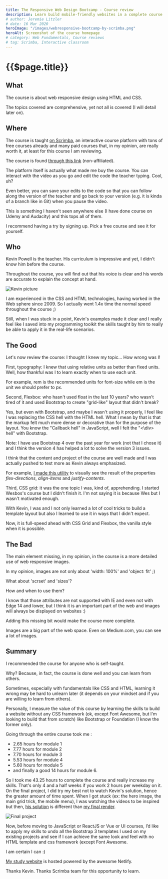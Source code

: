 ```yaml
---
title: The Responsive Web Design Bootcamp - Course review
description: Learn build mobile-friendly websites in a complete course using an interactive classroom.
# author: Jeremie Litzler
# date: 16 Mar 2020
heroImage: "/images/webresponsive-bootcamp-by-scrimba.png"
heroAlt: Screenshot of the course homepage
# category: Web Fundamentals, Course reviews
# tag: Scrimba, Interactive classroom
---
```


<!-- markdownlint-disable -->

# {{$page.title}}

## What

The course is about web responsive design using HTML and CSS.

The topics covered are comprehensive, yet not all is covered (I will detail later on).

## Where

The course is taught [on Scrimba](https://scrimba.com/), an interactive course platform with tons of free courses already and many paid courses that, in my opinion, are really worth it, at least for this course I am reviewing.

The course is found [through this link](https://scrimba.com/learn/responsive) (non-affiliated).

The platform itself is actually what made me buy the course. You can interact with the video as you go and edit the code the teacher typing. Cool, uh?

Even better, you can save your edits to the code so that you can follow along the version of the teacher and go back to your version (e.g. it is kinda of a branch like in Git) when you pause the video.

This is something I haven't seen anywhere else (I have done course on Udemy and Audacity) and this tops all of them.

I recommend having a try by signing up. Pick a free course and see it for yourself.

## Who

Kevin Powell is the teacher. His curriculum is impressive and yet, I didn't know him before the course.

Throughout the course, you will find out that his voice is clear and his words are accurate to explain the concept at hand.

![Kevin picture](/images/webresponsive-bootcamp-by-scrimba-teacher.png)

I am experienced in the CSS and HTML technologies, having worked in the Web sphere since 2009. So I actually went 1.4x time the normal speed throughout the course ;)

Still, when I was stuck in a point, Kevin's examples made it clear and I really feel like I saved into my programming toolkit the skills taught by him to really be able to apply it in the real-life scenarios.

## The Good

Let's now review the course: I thought I knew my topic… How wrong was I!

First, typography: I knew that using relative units as better than fixed units. Well, how thankful was I to learn exactly when to use each unit.

For example, rem is the recommended units for font-size while em is the unit we should prefer to px.

Second, Flexbox: who hasn't used float in the last 10 years? who wasn't tired of it and used Bootstrap to create "grid-like" layout that didn't break?

Yes, but even with Bootstrap, and maybe I wasn't using it properly, I feel like I was replacing the CSS hell with the HTML hell. What I mean by that is that the markup felt much more dense or decorative than for the purpose of the layout. You know the "Callback hell" in JavaScript, well I felt the "\<\div> hell" with Bootstrap.

Note: I have use Bootstrap 4 over the past year for work (not that I chose it) and I think the version 4 has helped a lot to solve the version 3 issues.

I think that the content and project of the course are well made and I was actually pushed to test more as Kevin always emphasized.

For example, [I made this utility](https://jeremiel-with-scrimba-rd.netlify.app/4.taking.flexbox.to.the.next.level/2.justify-content.and.align-items/) to visually see the result of the properties _flex-directions_, _align-items_ and _justify-contents_.

Third, CSS grid: it was the one topic I was, kind of, apprehending. I started Wesbos's course but I didn't finish it. I'm not saying it is because Wes but I wasn't motivated enough.

With Kevin, I was and I not only learned a lot of cool tricks to build a template layout but also I learned to use it in ways that I didn't expect.

Now, it is full-speed ahead with CSS Grid and Flexbox, the vanilla style when it is possible.

## The Bad

The main element missing, in my opinion, in the course is a more detailed use of web responsive images.

In my opinion, images are not only about 'width: 100%' and 'object: fit' ;)

What about 'scrset' and 'sizes'?

How and when to use them?

I know that those attributes are not supported with IE and even not with Edge 14 and lower, but I think it is an important part of the web and images will always be displayed on websites :)

Adding this missing bit would make the course more complete.

Images are a big part of the web space. Even on Medium.com, you can see a lot of images.

## Summary

I recommended the course for anyone who is self-taught.

Why? Because, in fact, the course is done well and you can learn from others.

Sometimes, especially with fundamentals like CSS and HTML, learning it wrong may be hard to unlearn later (it depends on your mindset and if you are willing to learn from others).

Personally, I measure the value of this course by learning the skills to build a website without any CSS framework (ok, except Font Awesome, but I'm looking to build that from scratch) like Bootstrap or Foundation (I know the former only).

Going through the entire course took me :

- 2.65 hours for module 1
- 7.77 hours for module 2
- 7.70 hours for module 3
- 5.53 hours for module 4
- 5.60 hours for module 5
- and finally a good 14 hours for module 6.

So I took me 43.25 hours to complete the course and really increase my skills. That's only 4 and a half weeks if you work 2 hours per weekday on it.
On the final project, I did try my best not to watch Kevin's solution, hence the greater amount of time spent. When I got stuck (ex: the hero image, the main grid trick, the mobile menu), I was watching the videos to be inspired but then, [his solution](https://jeremiel-with-scrimba-rd.netlify.app/6.taking.it.to.the.next.level/1.final.project.instructor/index.html) is different than [my final render](https://jeremiel-with-scrimba-rd.netlify.app/6.taking.it.to.the.next.level/2.final.project.myself/).

![Final project](/images/webresponsive-bootcamp-by-scrimba-final-project.png)

Now, before moving to JavaScript or ReactJS or Vue or UI courses, I’d like to apply my skills to undo all the Bootstrap 3 templates I used on my existing projects and see if I can achieve the same look and feel with no HTML template and css framework (except Font Awesome.

I am certain I can :)

[My study website](https://jeremiel-with-scrimba-rd.netlify.com/) is hosted powered by the awesome Netlify.

Thanks Kevin. Thanks Scrimba team for this opportunity to learn.
